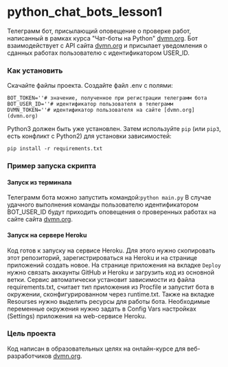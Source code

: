 # python_chat_bots_lesson1

Телеграмм бот, присылающий оповещение о проверке работ, написанный в рамках курса "Чат-боты на Python" [dvmn.org](dvmn.org).  Бот взаимодействует с API сайта [dvmn.org](dvmn.org) и присылает уведомления о сданных работах пользователю с идентификатором USER_ID.

### Как установить

Скачайте файлы проекта. Создайте файл .env с полями:
```
BOT_TOKEN=''# значение, полученное при регистрации телеграмм бота
BOT_USER_ID=''# идентификатор пользователя в телеграмм
DVMN_TOKEN=''# идентификатор пользователя на сайте [dvmn.org](dvmn.org)
```
Python3 должен быть уже установлен. 
Затем используйте `pip` (или `pip3`, есть конфликт с Python2) для установки зависимостей:
```
pip install -r requirements.txt
```

### Пример запуска скрипта

#### Запуск из терминала
Телеграмм бота можно запустить командой:```python main.py```
В случае удачного выполнения команды пользователю идентификатором BOT_USER_ID будут приходить оповещения о проверенных  работах на сайте сайта [dvmn.org](dvmn.org).

#### Запуск на сервере Heroku
Код готов к запуску на сервисе Heroku. Для этого нужно скопировать этот репозиторий, зарегистрироваться на Heroku и на странице приложений создать новое.
На странице приложения на вкладке ```Deploy``` нужно связать аккаунты GitHub и Heroku и загрузить код из основной ветки. Сервис автоматически установит зависимости из файла requirements.txt, считает тип приложения из Procfile и запустит бота в окружении, сконфигурированном через runtime.txt. Также на вкладке Resourses нужно выделить ресурсы для работы бота. Необходимые переменные окружения нужно задать в Config Vars настройках (Settings) приложения на web-сервисе Heroku.


### Цель проекта

Код написан в образовательных целях на онлайн-курсе для веб-разработчиков [dvmn.org](https://dvmn.org/).
